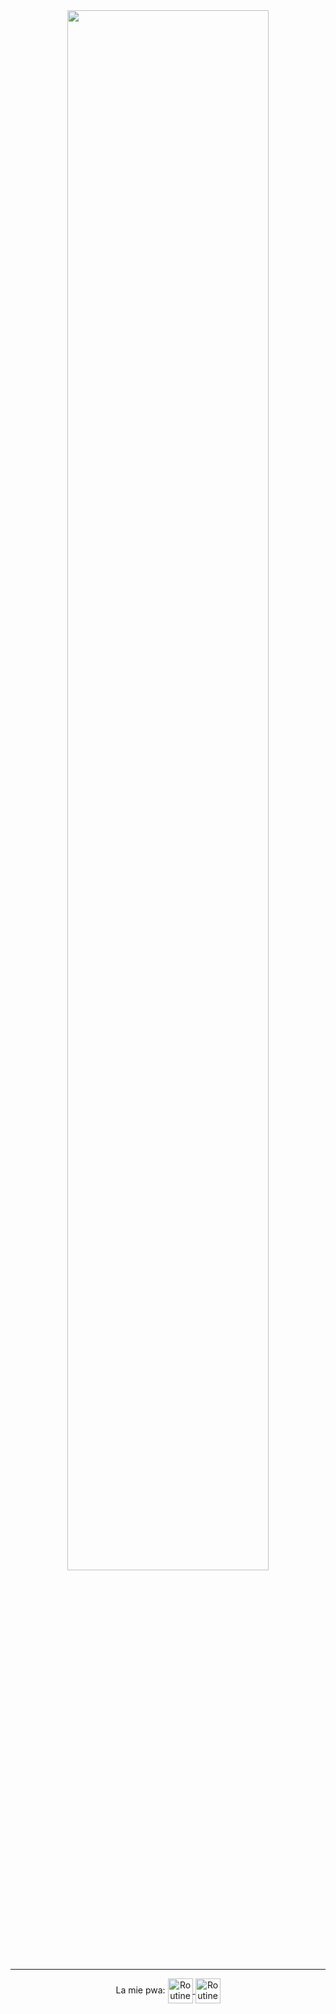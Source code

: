 <div id="header" align="center">
  <img src="https://github-readme-stats.vercel.app/api?username=leonardopellizzon" width="80%"/>
</div>

---

<p align="center">
    La mie pwa:
    <a target="blank" href="https://routineleonardopellizzon.netlify.app/">
     <img align="center" alt="Routine" width="40px" src="https://routineleonardopellizzon.netlify.app/favicon.ico" />
    </a>
    <a target="blank" href="https://calcip.netlify.app/">
     <img align="center" alt="Routine" width="40px" src="https://calcip.netlify.app/favicon.ico" />
    </a>
</p>

